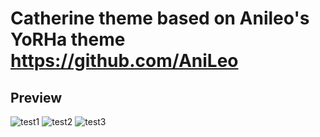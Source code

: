# Catherine theme based on Anileo's YoRHa theme https://github.com/AniLeo
## Preview
![test1](https://yatsukiko.me/u/2019-01-26_17-11-44.png)
![test2](https://yatsukiko.me/u/2019-01-26_17-12-08.png)
![test3](https://yatsukiko.me/u/2019-01-26_17-12-39.png)
